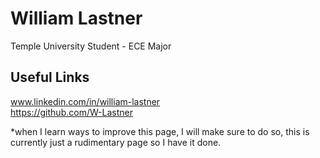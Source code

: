 # William Lastner
Temple University Student -
ECE Major



## Useful Links
www.linkedin.com/in/william-lastner <br>
https://github.com/W-Lastner <br>




*when I learn ways to improve this page, I will make sure to do so, this is currently just a rudimentary page so I have it done. 
